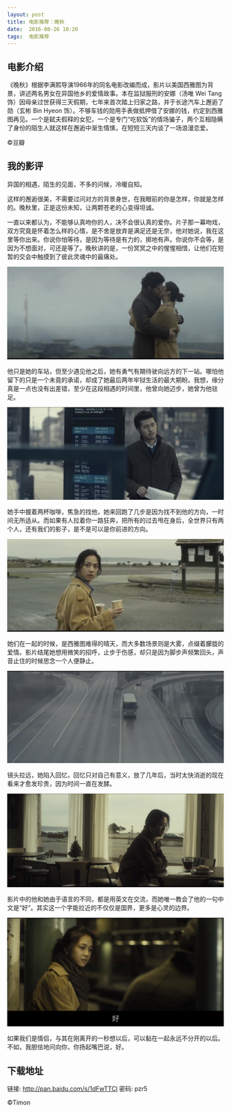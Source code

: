 ```yaml
---
layout: post
title: 电影推荐：晚秋
date:  2016-08-26 10:20
tags:  电影推荐
---
```


##  电影介绍

《晚秋》根据李满熙导演1966年的同名电影改编而成，影片以美国西雅图为背景，讲述两名男女在异国他乡的爱情故事。本在监狱服刑的安娜（汤唯 Wei Tang 饰）因母亲过世获得三天假期，七年来首次踏上归家之路，并于长途汽车上邂逅了勋（玄彬 Bin Hyeon 饰）。不够车钱的勋用手表做抵押借了安娜的钱，约定到西雅图再见。一个是弑夫假释的女犯，一个是专门“吃软饭”的情场骗子，两个互相隐瞒了身份的陌生人就这样在邂逅中渐生情愫，在短短三天内谈了一场浪漫恋爱。

©豆瓣 

##  我的影评

异国的相遇，陌生的见面，不多的问候，冷暖自知。

这样的邂逅很美，不需要过问对方的背景身世，在我眼前的你是怎样，你就是怎样的。晚秋里，正是这份未知，让两颗苍老的心变得坦诚。

一直以来都认为，不能够认真吻你的人，决不会很认真的爱你。片子那一幕吻戏，双方究竟是怀着怎么样的心情，是不舍是放弃是满足还是无奈，他对她说，我在这里等你出来。你说你怕等待，是因为等待是有力的，掷地有声。你说你不会等，是因为不想面对，可还是等了。晚秋讲的是，一份冥冥之中的惺惺相惜，让他们在短暂的交会中触摸到了彼此灵魂中的最痛处。

<p><img src="/images/wanqiu1.jpg"                                     small="0" /><br /></p>

他只是她的车站，但至少遇见他之后，她有勇气有期待驶向远方的下一站。哪怕他留下的只是一个未竟的承诺，却成了她最后两年牢狱生活的最大期盼。我想，缘分真是一点也没有出差错，至少在这段相遇的时间里，他曾向她迈步，她曾为他驻足。

<p><img src="/images/wanqiu2.jpg"                                     small="0" /><br /></p>

她手中握着两杯咖啡，焦急的找他，她来回跑了几步是因为找不到他的方向，一时间无所适从。而如果有人拉着你一路狂奔，把所有的过去甩在身后，全世界只有两个人，还有我们的影子，是不是可以是你前进的方向。

<p><img src="/images/wanqiu3.jpg"                                     small="0" /><br /></p>

她们在一起的时候，是西雅图难得的晴天，而大多数场景则是大雾，点缀着朦胧的爱情。影片结尾她想用微笑的招呼，止步于伤感，却只是因为脚步声频繁回头，声音止住的时候思念一个人便静止。


<p><img src="/images/wanqiu4.jpg"                                     small="0" /><br /></p>

镜头拉远，她陷入回忆，回忆只对自己有意义，放了几年后，当时太快消逝的现在看来才愈发珍贵，因为时间一直在发酵。

<p><img src="/images/wanqiu5.jpg"                                     small="0" /><br /></p>

影片中的他和她由于语言的不同，都是用英文在交流，而她唯一教会了他的一句中文是“好”。其实这一个字能拉近的不仅仅是国界，更多是心灵的边界。

<p><img src="/images/wanqiu6.jpg"                                     small="0" /><br /></p>

如果我们是情侣，与其在刚离开的一秒想以后，可以黏在一起永远不分开的以后。不如，我胆怯地问向你，你扬起嘴巴说，好。


##  下载地址

链接: http://pan.baidu.com/s/1dFwTTCl 
密码: pzr5

©Timon